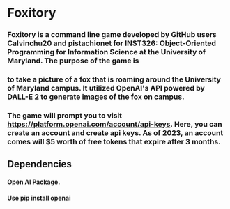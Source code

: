 # Foxitory


### Foxitory is a command line game developed by GitHub users Calvinchu20 and pistachionet for INST326: Object-Oriented Programming for Information Science at the University of Maryland. The purpose of the game is
### to take a picture of a fox that is roaming around the University of Maryland campus. It utilized OpenAI's API powered by DALL-E 2 to generate images of the fox on campus. 

### The game will prompt you to visit https://platform.openai.com/account/api-keys. Here, you can create an account and create api keys. As of 2023, an account comes will $5 worth of free tokens that expire after 3 months.

## Dependencies

#### Open AI Package.
#### Use pip install openai
